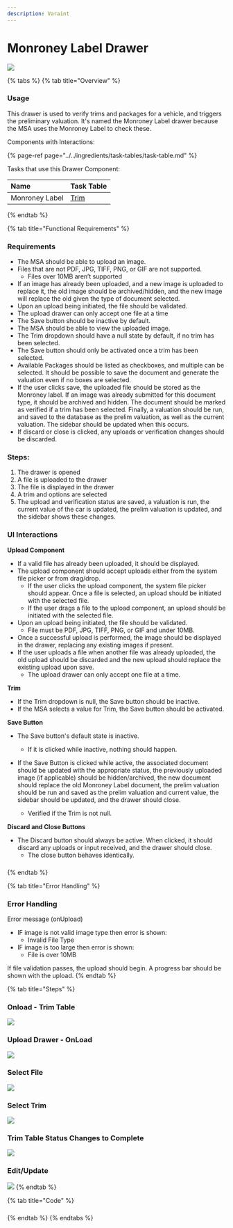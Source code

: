 ```yaml
---
description: Varaint
---
```


# Monroney Label Drawer

![](../../.gitbook/assets/side-drawer-upload-maroney-label-drawer%20%282%29.png)

{% tabs %}
{% tab title="Overview" %}
### Usage

This drawer is used to verify trims and packages for a vehicle, and triggers the preliminary valuation. It's named the Monroney Label drawer because the MSA uses the Monroney Label to check these.

Components with Interactions: 

{% page-ref page="../../ingredients/task-tables/task-table.md" %}

Tasks that use this Drawer Component:

| Name | Task Table |
| :--- | :--- |
| Monroney Label | [Trim](../table-receipe/task-table-templates/trim.md) |
{% endtab %}

{% tab title="Functional Requirements" %}
### Requirements

* The MSA should be able to upload an image.
* Files that are not PDF, JPG, TIFF, PNG, or GIF are not supported.
  * Files over 10MB aren’t supported
* If an image has already been uploaded, and a new image is uploaded to replace it, the old image should be archived/hidden, and the new image will replace the old given the type of document selected.
* Upon an upload being initiated, the file should be validated.
* The upload drawer can only accept one file at a time
* The Save button should be inactive by default.
* The MSA should be able to view the uploaded image.
* The Trim dropdown should have a null state by default, if no trim has been selected.
* The Save button should only be activated once a trim has been selected.
* Available Packages should be listed as checkboxes, and multiple can be selected. It should be possible to save the document and generate the valuation even if no boxes are selected.
* If the user clicks save, the uploaded file should be stored as the Monroney label. If an image was already submitted for this document type, it should be archived and hidden. The document should be marked as verified if a trim has been selected. Finally, a valuation should be run, and saved to the database as the prelim valuation, as well as the current valuation. The sidebar should be updated when this occurs.
* If discard or close is clicked, any uploads or verification changes should be discarded.

### **Steps:**

1. The drawer is opened
2. A file is uploaded to the drawer
3. The file is displayed in the drawer
4. A trim and options are selected
5. The upload and verification status are saved, a valuation is run, the current value of the car is updated, the prelim valuation is updated, and the sidebar shows these changes.



### UI Interactions

**Upload Component**

* If a valid file has already been uploaded, it should be displayed.
* The upload component should accept uploads either from the system file picker or from drag/drop.
  * If the user clicks the upload component, the system file picker should appear. Once a file is selected, an upload should be initiated with the selected file.
  * If the user drags a file to the upload component, an upload should be initiated with the selected file.
* Upon an upload being initiated, the file should be validated.
  * File must be PDF, JPG, TIFF, PNG, or GIF and under 10MB.
* Once a successful upload is performed, the image should be displayed in the drawer, replacing any existing images if present.
* If the user uploads a file when another file was already uploaded, the old upload should be discarded and the new upload should replace the existing upload upon save.
  * The upload drawer can only accept one file at a time.

**Trim**

* If the Trim dropdown is null, the Save button should be inactive.
* If the MSA selects a value for Trim, the Save button should be activated.

**Save Button**

* The Save button's default state is inactive.
  * If it is clicked while inactive, nothing should happen.
* If the Save Button is clicked while active, the associated document should be updated with the appropriate status, the previously uploaded image \(if applicable\) should be hidden/archived, the new document should replace the old Monroney Label document, the prelim valuation should be run and saved as the prelim valuation and current value, the sidebar should be updated, and the drawer should close.

  * Verified if the Trim is not null.

**Discard and Close Buttons**

* The Discard button should always be active. When clicked, it should discard any uploads or input received, and the drawer should close.
  * The close button behaves identically.

### 
{% endtab %}

{% tab title="Error Handling" %}
### Error Handling

Error message \(onUpload\)

* IF image is not valid image type then error is shown:
  * Invalid File Type
* IF image is too large then error is shown:
  * File is over 10MB

If file validation passes, the upload should begin. A progress bar should be shown with the upload.
{% endtab %}

{% tab title="Steps" %}
### Onload - Trim Table

![](../../.gitbook/assets/trim-verification.png)

### Upload Drawer - OnLoad

![](../../.gitbook/assets/side-drawer-upload-maroney-label-drawer%20%282%29.png)



### Select File

![](../../.gitbook/assets/upload-file.png)

### Select Trim

![](../../.gitbook/assets/side-drawer-upload-maroney-label-drawer-complete%20%281%29.png)

### Trim Table Status Changes to Complete

![](../../.gitbook/assets/trim-verification-component-896px.png)

### Edit/Update

![](../../.gitbook/assets/side-drawer-upload-maroney-label-drawer-complete%20%281%29.png)
{% endtab %}

{% tab title="Code" %}
### 
{% endtab %}
{% endtabs %}













